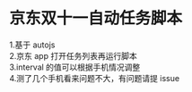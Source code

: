 # 京东双十一自动任务脚本

1.基于 autojs  
2.京东 app 打开任务列表再运行脚本  
3.interval 的值可以根据手机情况调整  
4.测了几个手机看来问题不大，有问题请提 issue
